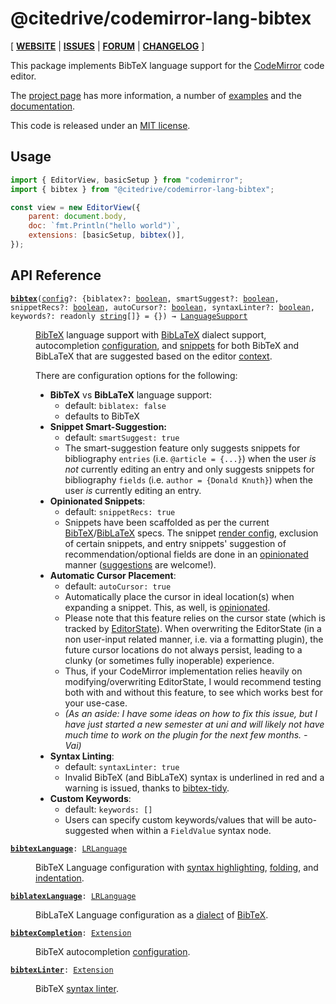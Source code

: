 <!-- NOTE: README.md is generated from src/README.md -->

# @citedrive/codemirror-lang-bibtex

[ [**WEBSITE**](https://codemirror.net/) | [**ISSUES**](https://github.com/citedrive/codemirror-lang-bibtex/issues) | [**FORUM**](https://discuss.codemirror.net/c/next/) | [**CHANGELOG**](https://github.com/citedrive/codemirror-lang-bibtex/releases) ]

This package implements BibTeX language support for the
[CodeMirror](https://codemirror.net/) code editor.

The [project page](https://codemirror.net/) has more information, a
number of [examples](https://codemirror.net/examples/) and the
[documentation](https://codemirror.net/docs/).

This code is released under an
[MIT license](https://github.com/citedrive/codemirror-lang-bibtex/tree/main/LICENSE).

## Usage

```javascript
import { EditorView, basicSetup } from "codemirror";
import { bibtex } from "@citedrive/codemirror-lang-bibtex";

const view = new EditorView({
    parent: document.body,
    doc: `fmt.Println("hello world")`,
    extensions: [basicSetup, bibtex()],
});
```

## API Reference

<dl>
<dt id="user-content-bibtex">
  <code><strong><a href="#user-content-bibtex">bibtex</a></strong>(<a id="user-content-bibtex^config" href="#user-content-bibtex^config">config</a>&#8288;?: {biblatex&#8288;?: <a href="https://developer.mozilla.org/en-US/docs/Web/JavaScript/Reference/Global_Objects/Boolean">boolean</a>, smartSuggest&#8288;?: <a href="https://developer.mozilla.org/en-US/docs/Web/JavaScript/Reference/Global_Objects/Boolean">boolean</a>, snippetRecs&#8288;?: <a href="https://developer.mozilla.org/en-US/docs/Web/JavaScript/Reference/Global_Objects/Boolean">boolean</a>, autoCursor&#8288;?: <a href="https://developer.mozilla.org/en-US/docs/Web/JavaScript/Reference/Global_Objects/Boolean">boolean</a>, syntaxLinter&#8288;?: <a href="https://developer.mozilla.org/en-US/docs/Web/JavaScript/Reference/Global_Objects/Boolean">boolean</a>, keywords&#8288;?: readonly <a href="https://developer.mozilla.org/en-US/docs/Web/JavaScript/Reference/Global_Objects/String">string</a>[]} = {}) → <a href="https://codemirror.net/docs/ref#language.LanguageSupport">LanguageSupport</a></code></dt>

<dd><p><a href="#user-content-bibtexlanguage">BibTeX</a> language support with <a href="#user-content-biblatexlanguage">BibLaTeX</a> dialect support, autocompletion <a href="#user-content-bibtexcompletion">configuration</a>, and <a href="https://codemirror.net/docs/ref/#autocomplete.snippet">snippets</a> for both BibTeX and BibLaTeX that are suggested based on the editor <a href="https://codemirror.net/docs/ref/#autocomplete.CompletionContext">context</a>.</p>
<p>There are configuration options for the following:</p>
<ul>
<li><strong>BibTeX</strong> vs <strong>BibLaTeX</strong> language support:
<ul>
<li>default: <code>biblatex: false</code></li>
<li>defaults to BibTeX</li>
</ul>
</li>
<li><strong>Snippet Smart-Suggestion:</strong>
<ul>
<li>default: <code>smartSuggest: true</code></li>
<li>The smart-suggestion feature only suggests snippets for bibliography <code>entries</code> (i.e. <code>@article = {...}</code>) when the user <em>is not</em> currently editing an entry and only suggests snippets for bibliography <code>fields</code> (i.e. <code>author = {Donald Knuth}</code>) when the user <em>is</em> currently editing an entry.</li>
</ul>
</li>
<li><strong>Opinionated Snippets</strong>:
<ul>
<li>default: <code>snippetRecs: true</code></li>
<li>Snippets have been scaffolded as per the current <a href="https://ctan.org/ctan-ann/id/mailman.3109.1292253131.2307.ctan-ann@dante.de">BibTeX</a>/<a href="https://ctan.org/ctan-ann/id/mailman.404.1656879977.32352.ctan-ann@ctan.org">BibLaTeX</a> specs. The snippet <a href="https://codemirror.net/docs/ref/#autocomplete.CompletionSection">render config</a>, exclusion of certain snippets, and entry snippets' suggestion of recommendation/optional fields are done in an <a href="https://www.citedrive.com/en/blog/codemirror-bibtex-plugin">opinionated</a> manner (<a href="https://github.com/citedrive/codemirror-lang-bibtex/issues">suggestions</a> are welcome!).</li>
</ul>
</li>
<li><strong>Automatic Cursor Placement</strong>:
<ul>
<li>default: <code>autoCursor: true</code></li>
<li>Automatically place the cursor in ideal location(s) when expanding a snippet. This, as well, is <a href="https://www.citedrive.com/en/blog/codemirror-bibtex-plugin">opinionated</a>.</li>
<li>Please note that this feature relies on the cursor state (which is tracked by <a href="https://codemirror.net/docs/ref/#state.EditorState">EditorState</a>). When overwriting the EditorState (in a non user-input related manner, i.e. via a formatting plugin), the future cursor locations do not always persist, leading to a clunky (or sometimes fully inoperable) experience.</li>
<li>Thus, if your CodeMirror implementation relies heavily on modifying/overwriting EditorState, I would recommend testing both with and without this feature, to see which works best for your use-case.</li>
<li><em>(As an aside: I have some ideas on how to fix this issue, but I have just started a new semester at uni and will likely not have much time to work on the plugin for the next few months. - Vai)</em></li>
</ul>
</li>
<li><strong>Syntax Linting</strong>:
<ul>
<li>default: <code>syntaxLinter: true</code></li>
<li>Invalid BibTeX (and BibLaTeX) syntax is underlined in red and a warning is issued, thanks to <a href="https://github.com/flamingtempura/bibtex-tidy">bibtex-tidy</a>.</li>
</ul>
</li>
<li><strong>Custom Keywords</strong>:
<ul>
<li>default: <code>keywords: []</code></li>
<li>Users can specify custom keywords/values that will be auto-suggested when within a <code>FieldValue</code> syntax node.</li>
</ul>
</li>
</ul>
</dd>
<dt id="user-content-bibtexlanguage">
  <code><strong><a href="#user-content-bibtexlanguage">bibtexLanguage</a></strong>: <a href="https://codemirror.net/docs/ref#language.LRLanguage">LRLanguage</a></code></dt>

<dd><p>BibTeX Language configuration with <a href="https://codemirror.net/docs/ref/#language.syntaxHighlighting">syntax highlighting</a>, <a href="https://codemirror.net/docs/ref/#language.foldNodeProp">folding</a>, and <a href="https://codemirror.net/docs/ref/#language.indentNodeProp">indentation</a>.</p>
</dd>
<dt id="user-content-biblatexlanguage">
  <code><strong><a href="#user-content-biblatexlanguage">biblatexLanguage</a></strong>: <a href="https://codemirror.net/docs/ref#language.LRLanguage">LRLanguage</a></code></dt>

<dd><p>BibLaTeX Language configuration as a <a href="https://lezer.codemirror.net/docs/ref/#lr.ParserConfig.dialect">dialect</a> of <a href="#user-content-bibtexlanguage">BibTeX</a>.</p>
</dd>
<dt id="user-content-bibtexcompletion">
  <code><strong><a href="#user-content-bibtexcompletion">bibtexCompletion</a></strong>: <a href="https://codemirror.net/docs/ref#state.Extension">Extension</a></code></dt>

<dd><p>BibTeX autocompletion <a href="https://codemirror.net/docs/ref/#autocomplete.autocompletion%5Econfig">configuration</a>.</p>
</dd>
<dt id="user-content-bibtexlinter">
  <code><strong><a href="#user-content-bibtexlinter">bibtexLinter</a></strong>: <a href="https://codemirror.net/docs/ref#state.Extension">Extension</a></code></dt>

<dd><p>BibTeX <a href="https://codemirror.net/docs/ref/#lint.Diagnostic">syntax linter</a>.</p>
</dd>
</dl>
